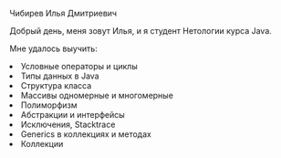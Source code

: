 Чибирев Илья Дмитриевич

Добрый день, меня зовут Илья, и я студент Нетологии курса Java.

Мне удалось выучить:
	<li>Условные операторы и циклы</li>
    <li>Типы данных в Java</li>
    <li>Структура класса</li>
    <li>Массивы одномерные и многомерные</li>
    <li>Полиморфизм</li>
    <li>Абстракции и интерфейсы</li>
    <li>Исключения, Stacktrace</li>
    <li>Generics в коллекциях и методах</li>
    <li>Коллекции</li>